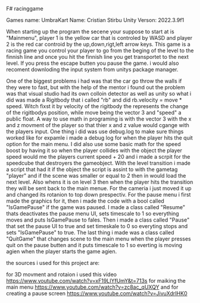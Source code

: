F# racinggame

Games name: UmbraKart 
Name: Cristian Stirbu
Unity Verson: 2022.3.9f1

When starting up the program the secene your suppose to start at is "Mainmenu", player 1 is the yellow car that is controled by WASD and player 2 is the red car controid by the up,down,rigt,left arrow keys. This game is a racing game you control your player to go from the beging of the level to the finnish line and once you hit the finnish line you get transportet to the next level. If you press the escape butten you pause the game. i would also recoment downloding the input system from unitys package manager. 

One of the biggest problems i had was that the car go throw the walls if they were to fast, but with the help of the mentor i found out the problem was that visual studio had its own colloin detector as well as unity so what i did was made a Rigitbody that i called "rb" and did rb.velocity = move * speed. Witch fixst it by velocity of the rigitbody the represents the change of the rigitbodys position, while move being the vector 3 and "speed" a public float. A way to use math in programing is with the vector 3 with the x and z movment of the player so that thier x and z value would cgange with the players input. One thing i did was use debug.log to make sure things worked like for expamle i made a debug log for when the player hits the quit option for the main menu. I did also use some basic math for the speed boost by having it so when the player collides with the object the player speed would me the players current speed + 20 and i made a scrpit for the speedcube that destroyers the gameobject. With the level transition i made a script that had it if the object the script is assint to with the gametag "player" and if the scene was smaller or equal to 2 then in would load the next level. Also whens it is on level 3 then when the player hits the transition they will be sent back to the main menue. For the cameria i just moved it up and changed its rotanion to top down prespectiv. For the pause menu i first made the graphics for it, then i made the code with a bool called "IsGamePause" if the game was paused. I made a class called "Resume" thats deactivates the pause menu UI, sets timescale to 1 so everything moves and puts IsGamePause to fales. Then i made a class called "Pause" that set the pause UI to true and set timeskale to 0 so everyting stops and sets "IsGamePause" to true. The last thing i made was a class called "QuitGame" that changes scene to the main menu when the player presses quit on the pause butten and it puts timescale to 1 so everting is moving agien when the player starts the game agien.

the sources i used for this project are: 

for 3D movment and rotaion i used this video https://www.youtube.com/watch?v=xF19LIYfUmY&t=713s 
for maiking the main menu https://www.youtube.com/watch?v=zc8ac_qUXQY
and for creating a pause screen https://www.youtube.com/watch?v=JivuXdrIHK0 
